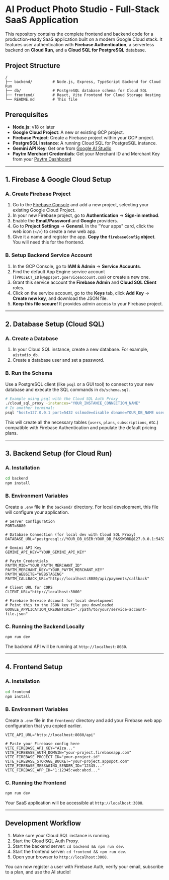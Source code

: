 # AI Product Photo Studio - Full-Stack SaaS Application

This repository contains the complete frontend and backend code for a production-ready SaaS application built on a modern Google Cloud stack. It features user authentication with **Firebase Authentication**, a serverless backend on **Cloud Run**, and a **Cloud SQL for PostgreSQL** database.

## Project Structure

```
/
├── backend/         # Node.js, Express, TypeScript Backend for Cloud Run
├── db/              # PostgreSQL database schema for Cloud SQL
├── frontend/        # React, Vite Frontend for Cloud Storage Hosting
└── README.md        # This file
```

## Prerequisites

- **Node.js**: v18 or later
- **Google Cloud Project**: A new or existing GCP project.
- **Firebase Project**: Create a Firebase project within your GCP project.
- **PostgreSQL Instance**: A running Cloud SQL for PostgreSQL instance.
- **Gemini API Key**: Get one from [Google AI Studio](https://ai.google.dev/)
- **Paytm Merchant Credentials**: Get your Merchant ID and Merchant Key from your [Paytm Dashboard](https://dashboard.paytm.com/)

---

## 1. Firebase & Google Cloud Setup

### A. Create Firebase Project
1. Go to the [Firebase Console](https://console.firebase.google.com/) and add a new project, selecting your existing Google Cloud Project.
2. In your new Firebase project, go to **Authentication** -> **Sign-in method**.
3. Enable the **Email/Password** and **Google** providers.
4. Go to **Project Settings** -> **General**. In the "Your apps" card, click the web icon (`</>`) to create a new web app.
5. Give it a name and register the app. **Copy the `firebaseConfig` object**. You will need this for the frontend.

### B. Setup Backend Service Account
1. In the GCP Console, go to **IAM & Admin** -> **Service Accounts**.
2. Find the default App Engine service account (`[PROJECT_ID]@appspot.gserviceaccount.com`) or create a new one.
3. Grant this service account the **Firebase Admin** and **Cloud SQL Client** roles.
4. Click on the service account, go to the **Keys** tab, click **Add Key** -> **Create new key**, and download the JSON file.
5. **Keep this file secure!** It provides admin access to your Firebase project.

---

## 2. Database Setup (Cloud SQL)

### A. Create a Database
1. In your Cloud SQL instance, create a new database. For example, `aistudio_db`.
2. Create a database user and set a password.

### B. Run the Schema
Use a PostgreSQL client (like `psql` or a GUI tool) to connect to your new database and execute the SQL commands in `db/schema.sql`.

```bash
# Example using psql with the Cloud SQL Auth Proxy
./cloud_sql_proxy -instances="YOUR_INSTANCE_CONNECTION_NAME"
# In another terminal:
psql "host=127.0.0.1 port=5432 sslmode=disable dbname=YOUR_DB_NAME user=YOUR_DB_USER" -f db/schema.sql
```

This will create all the necessary tables (`users`, `plans`, `subscriptions`, etc.) compatible with Firebase Authentication and populate the default pricing plans.

---

## 3. Backend Setup (for Cloud Run)

### A. Installation

```bash
cd backend
npm install
```

### B. Environment Variables
Create a `.env` file in the `backend/` directory. For local development, this file will configure your application.

```
# Server Configuration
PORT=8080

# Database Connection (for local dev with Cloud SQL Proxy)
DATABASE_URL="postgresql://YOUR_DB_USER:YOUR_DB_PASSWORD@127.0.0.1:5432/YOUR_DB_NAME"

# Gemini API Key
GEMINI_API_KEY="YOUR_GEMINI_API_KEY"

# Paytm Credentials
PAYTM_MID="YOUR_PAYTM_MERCHANT_ID"
PAYTM_MERCHANT_KEY="YOUR_PAYTM_MERCHANT_KEY"
PAYTM_WEBSITE="WEBSTAGING"
PAYTM_CALLBACK_URL="http://localhost:8080/api/payments/callback"

# Client URL for CORS
CLIENT_URL="http://localhost:3000"

# Firebase Service Account for local development
# Point this to the JSON key file you downloaded
GOOGLE_APPLICATION_CREDENTIALS="./path/to/your/service-account-file.json"
```

### C. Running the Backend Locally

```bash
npm run dev
```

The backend API will be running at `http://localhost:8080`.

---

## 4. Frontend Setup

### A. Installation

```bash
cd frontend
npm install
```

### B. Environment Variables

Create a `.env` file in the `frontend/` directory and add your Firebase web app configuration that you copied earlier.

```
VITE_API_URL="http://localhost:8080/api"

# Paste your Firebase config here
VITE_FIREBASE_API_KEY="AIza..."
VITE_FIREBASE_AUTH_DOMAIN="your-project.firebaseapp.com"
VITE_FIREBASE_PROJECT_ID="your-project-id"
VITE_FIREBASE_STORAGE_BUCKET="your-project.appspot.com"
VITE_FIREBASE_MESSAGING_SENDER_ID="12345..."
VITE_FIREBASE_APP_ID="1:12345:web:abcd..."
```

### C. Running the Frontend

```bash
npm run dev
```

Your SaaS application will be accessible at `http://localhost:3000`.

---

## Development Workflow

1.  Make sure your Cloud SQL instance is running.
2.  Start the Cloud SQL Auth Proxy.
3.  Start the backend server: `cd backend && npm run dev`.
4.  Start the frontend server: `cd frontend && npm run dev`.
5.  Open your browser to `http://localhost:3000`.

You can now register a user with Firebase Auth, verify your email, subscribe to a plan, and use the AI studio!
